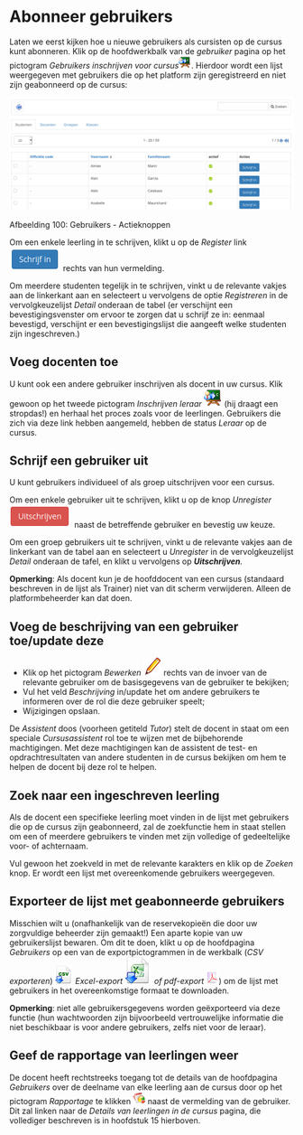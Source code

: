 # Abonneer gebruikers

Laten we eerst kijken hoe u nieuwe gebruikers als cursisten op de cursus kunt abonneren. Klik op de hoofdwerkbalk van de _gebruiker_ pagina op het pictogram _Gebruikers inschrijven voor cursus_![](../../.gitbook/assets/graphics172%20%283%29.png). Hierdoor wordt een lijst weergegeven met gebruikers die op het platform zijn geregistreerd en niet zijn geabonneerd op de cursus:

![](../../.gitbook/assets/images129%20%284%29.png)

Afbeelding 100: Gebruikers - Actieknoppen

Om een enkele leerling in te schrijven, klikt u op de _Register_ link ![](../../.gitbook/assets/graphics174%20%283%29.png) rechts van hun vermelding.

Om meerdere studenten tegelijk in te schrijven, vinkt u de relevante vakjes aan de linkerkant aan en selecteert u vervolgens de optie _Registreren_ in de vervolgkeuzelijst _Detail_ onderaan de tabel \(er verschijnt een bevestigingsvenster om ervoor te zorgen dat u schrijf ze in: eenmaal bevestigd, verschijnt er een bevestigingslijst die aangeeft welke studenten zijn ingeschreven.\)

## Voeg docenten toe <a id="add-teachers"></a>

U kunt ook een andere gebruiker inschrijven als docent in uw cursus. Klik gewoon op het tweede pictogram _Inschrijven leraar_ ![](../../.gitbook/assets/graphics175%20%283%29.png) \(hij draagt een stropdas!\) en herhaal het proces zoals voor de leerlingen. Gebruikers die zich via deze link hebben aangemeld, hebben de status _Leraar_ op de cursus.

## Schrijf een gebruiker uit <a id="unsubscribe-a-user"></a>

U kunt gebruikers individueel of als groep uitschrijven voor een cursus.

Om een enkele gebruiker uit te schrijven, klikt u op de knop _Unregister_ ![](../../.gitbook/assets/graphics177%20%283%29.png) naast de betreffende gebruiker en bevestig uw keuze.

Om een groep gebruikers uit te schrijven, vinkt u de relevante vakjes aan de linkerkant van de tabel aan en selecteert u _Unregister_ in de vervolgkeuzelijst _Detail_ onderaan de tafel, en klikt u vervolgens op _**Uitschrijven**._

**Opmerking**: Als docent kun je de hoofddocent van een cursus \(standaard beschreven in de lijst als Trainer\) niet van dit scherm verwijderen. Alleen de platformbeheerder kan dat doen.

## Voeg de beschrijving van een gebruiker toe/update deze <a id="add-update-a-user-s-description"></a>

* Klik op het pictogram _Bewerken_ ![](../../.gitbook/assets/graphics176%20%281%29.png) rechts van de invoer van de relevante gebruiker om de basisgegevens van de gebruiker te bekijken;
* Vul het veld _Beschrijving_ in/update het om andere gebruikers te informeren over de rol die deze gebruiker speelt;
* Wijzigingen opslaan.

De _Assistent_ doos \(voorheen getiteld _Tutor_\) stelt de docent in staat om een speciale _Cursusassistent_ rol toe te wijzen met de bijbehorende machtigingen. Met deze machtigingen kan de assistent de test- en opdrachtresultaten van andere studenten in de cursus bekijken om hem te helpen de docent bij deze rol te helpen.

## Zoek naar een ingeschreven leerling <a id="search-for-a-subscribed-learner"></a>

Als de docent een specifieke leerling moet vinden in de lijst met gebruikers die op de cursus zijn geabonneerd, zal de zoekfunctie hem in staat stellen om een of meerdere gebruikers te vinden met zijn volledige of gedeeltelijke voor- of achternaam.

Vul gewoon het zoekveld in met de relevante karakters en klik op de _Zoeken_ knop. Er wordt een lijst met overeenkomende gebruikers weergegeven.

## Exporteer de lijst met geabonneerde gebruikers <a id="export-the-list-of-subscribed-users"></a>

Misschien wilt u \(onafhankelijk van de reservekopieën die door uw zorgvuldige beheerder zijn gemaakt!\) Een aparte kopie van uw gebruikerslijst bewaren. Om dit te doen, klikt u op de hoofdpagina _Gebruikers_ op een van de exportpictogrammen in de werkbalk \(_CSV exporteren_\) ![](../../.gitbook/assets/graphics178%20%283%29.png) _Excel-export_ ![](../../.gitbook/assets/graphics179%20%283%29.png) _of pdf-export_ ![](../../.gitbook/assets/graphics363%20%283%29.png)\) om de lijst met gebruikers in het overeenkomstige formaat te downloaden.

**Opmerking**: niet alle gebruikersgegevens worden geëxporteerd via deze functie \(hun wachtwoorden zijn bijvoorbeeld vertrouwelijke informatie die niet beschikbaar is voor andere gebruikers, zelfs niet voor de leraar\).

## Geef de rapportage van leerlingen weer <a id="display-learners-reporting"></a>

De docent heeft rechtstreeks toegang tot de details van de hoofdpagina _Gebruikers_ over de deelname van elke leerling aan de cursus door op het pictogram _Rapportage_ te klikken ![](../../.gitbook/assets/graphics180%20%283%29.png) naast de vermelding van de gebruiker. Dit zal linken naar de _Details van leerlingen in de cursus_ pagina, die vollediger beschreven is in hoofdstuk 15 hierboven.
